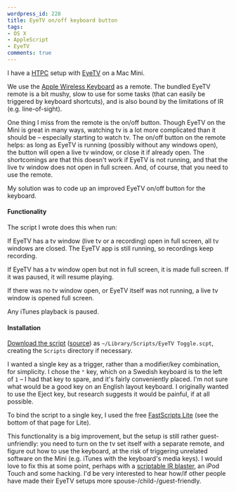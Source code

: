 ```yaml
---
wordpress_id: 228
title: EyeTV on/off keyboard button
tags:
- OS X
- AppleScript
- EyeTV
comments: true
---
```

I have a <a href="http://en.wikipedia.org/wiki/Home_theater_PC">HTPC</a> setup with <a href="http://elgato.com/">EyeTV</a> on a Mac Mini.

We use the <a href="http://www.apple.com/keyboard/">Apple Wireless Keyboard</a> as a remote. The bundled EyeTV remote is a bit mushy, slow to use for some tasks (that can easily be triggered by keyboard shortcuts), and is also bound by the limitations of IR (e.g. line-of-sight).

One thing I miss from the remote is the on/off button. Though EyeTV on the Mini is great in many ways, watching tv is a lot more complicated than it should be – especially starting to watch tv. The on/off button on the remote helps: as long as EyeTV is running (possibly without any windows open), the button will open a live tv window, or close it if already open. The shortcomings are that this doesn't work if EyeTV is not running, and that the live tv window does not open in full screen. And, of course, that you need to use the remote.

My solution was to code up an improved EyeTV on/off button for the keyboard.

<!--more-->

<h4>Functionality</h4>

The script I wrote does this when run:

If EyeTV has a tv window (live tv or a recording) open in full screen, all tv windows are closed. The EyeTV app is still running, so recordings keep recording.

If EyeTV has a tv window open but not in full screen, it is made full screen. If it was paused, it will resume playing.

If there was no tv window open, or EyeTV itself was not running, a live tv window is opened full screen.

Any iTunes playback is paused.

<h4>Installation</h4>

<a href="http://pastie.textmate.org/pastes/183413/download">Download the script</a> (<a href="http://pastie.textmate.org/pastes/183413">source</a>) as <code>~/Library/Scripts/EyeTV Toggle.scpt</code>, creating the <code>Scripts</code> directory if necessary.

I wanted a single key as a trigger, rather than a modifier/key combination, for simplicity. I chose the <code>°</code> key, which on a Swedish keyboard is to the left of <code>1</code> – I had that key to spare, and it's fairly conveniently placed. I'm not sure what would be a good key on an English layout keyboard. I originally wanted to use the Eject key, but research suggests it would be painful, if at all possible.

To bind the script to a single key, I used the free <a href="http://www.red-sweater.com/fastscripts/">FastScripts Lite</a> (see the bottom of that page for Lite).

This functionality is a big improvement, but the setup is still rather guest-unfriendly: you need to turn on the tv set itself with a separate remote, and figure out how to use the keyboard, at the risk of triggering unrelated software on the Mini (e.g. iTunes with the keyboard's media keys). I would love to fix this at some point, perhaps with a <a href="http://www.filewell.com/iRed/">scriptable IR blaster</a>, an iPod Touch and some hacking. I'd be very interested to hear how/if other people have made their EyeTV setups more spouse-/child-/guest-friendly.
